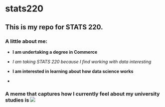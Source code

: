 # stats220

## This is my repo for STATS 220. 

### A little about me:
- **I am undertaking a degree in Commerce**
- *I am taking STATS 220 because I find working with data interesting*
- **I am interested in learning about how data science works**

- 

### A meme that captures how I currently feel about my university studies is ![](https://media2.giphy.com/media/v1.Y2lkPTc5MGI3NjExNjExd2tyYWZqeXZzcWVtaGxlZnlzb2ZmaXExODRxNDNxbjE3ZHBqcyZlcD12MV9pbnRlcm5hbF9naWZfYnlfaWQmY3Q9Zw/SiUV5nib8Rm4U/giphy.gif)
